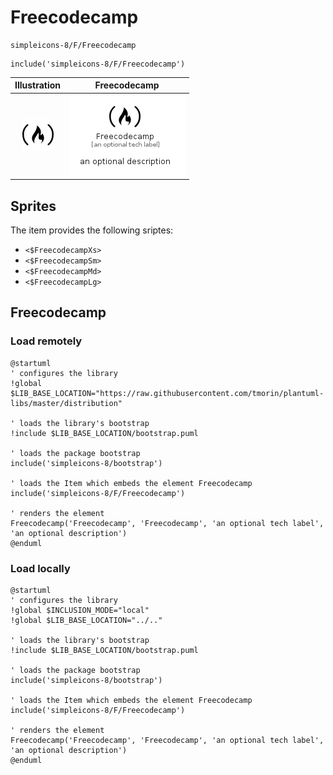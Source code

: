 # Freecodecamp


```text
simpleicons-8/F/Freecodecamp
```

```text
include('simpleicons-8/F/Freecodecamp')
```



| Illustration | Freecodecamp |
| :---: | :---: |
| ![illustration for Illustration](../../simpleicons-8/F/Freecodecamp.png) | ![illustration for Freecodecamp](../../simpleicons-8/F/Freecodecamp.Local.png) |



## Sprites
The item provides the following sriptes:

- `<$FreecodecampXs>`
- `<$FreecodecampSm>`
- `<$FreecodecampMd>`
- `<$FreecodecampLg>`





## Freecodecamp

### Load remotely
```plantuml
@startuml
' configures the library
!global $LIB_BASE_LOCATION="https://raw.githubusercontent.com/tmorin/plantuml-libs/master/distribution"

' loads the library's bootstrap
!include $LIB_BASE_LOCATION/bootstrap.puml

' loads the package bootstrap
include('simpleicons-8/bootstrap')

' loads the Item which embeds the element Freecodecamp
include('simpleicons-8/F/Freecodecamp')

' renders the element
Freecodecamp('Freecodecamp', 'Freecodecamp', 'an optional tech label', 'an optional description')
@enduml
```

### Load locally
```plantuml
@startuml
' configures the library
!global $INCLUSION_MODE="local"
!global $LIB_BASE_LOCATION="../.."

' loads the library's bootstrap
!include $LIB_BASE_LOCATION/bootstrap.puml

' loads the package bootstrap
include('simpleicons-8/bootstrap')

' loads the Item which embeds the element Freecodecamp
include('simpleicons-8/F/Freecodecamp')

' renders the element
Freecodecamp('Freecodecamp', 'Freecodecamp', 'an optional tech label', 'an optional description')
@enduml
```

